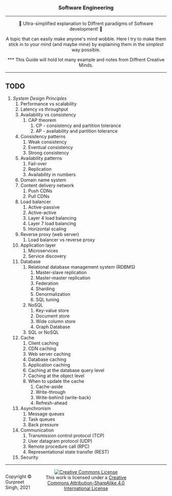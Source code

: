 <h3 align="center">
Software Engineering
</h3>

****

<p align="center">
🎉 Ultra-simplified explanation to Diffrent paradigms of Software development! 🎉
</p>
<p align="center">
A topic that can easily make anyone's mind wobble. Here I try to make them stick in to your mind (and maybe mine) by explaining them in the <i>simplest</i> way possible.
</p>

<p align="center">
*** This Guide will hold lot many example and notes from Diffrent Creative Minds.
</p>

****

## TODO
1.  *System Design Principles*
    1.  Performance vs scalability
    2.  Latency vs throughput
    3.  Availability vs consistency
        1.  CAP theorem
            1.  CP - consistency and partition tolerance
            2.  AP - availability and partition tolerance
    4.  Consistency patterns
        1.  Weak consistency
        2.  Eventual consistency
        3.  Strong consistency
    5.  Availability patterns
        1.  Fail-over
        2.  Replication
        3.  Availability in numbers
    6.  Domain name system
    7.  Content delivery network
        1.  Push CDNs
        2.  Pull CDNs
    8.  Load balancer
        1.  Active-passive
        2.  Active-active
        3.  Layer 4 load balancing
        4.  Layer 7 load balancing
        5.  Horizontal scaling
    9. Reverse proxy (web server)
        1.  Load balancer vs reverse proxy
    10. Application layer
        1.  Microservices
        2.  Service discovery
    11. Database
        1.  Relational database management system (RDBMS)
            1.  Master-slave replication
            2.  Master-master replication
            3.  Federation
            4.  Sharding
            5.  Denormalization
            6.  SQL tuning
        2.  NoSQL
            1.  Key-value store
            2.  Document store
            3.  Wide column store
            4.  Graph Database
        3.  SQL or NoSQL
    12. Cache
        1.  Client caching
        2.  CDN caching
        3.  Web server caching
        4.  Database caching
        5.  Application caching
        6.  Caching at the database query level
        7.  Caching at the object level
        8.  When to update the cache
            1.  Cache-aside
            2.  Write-through
            3.  Write-behind (write-back)
            4.  Refresh-ahead
    13. Asynchronism
        1.  Message queues
        2.  Task queues
        3.  Back pressure
    14. Communication
        1.  Transmission control protocol (TCP)
        2.  User datagram protocol (UDP)
        3.  Remote procedure call (RPC)
        4.  Representational state transfer (REST)
    15. Security
 
****

<footer>
<p style="float:left; width: 20%;">
Copyright © Gurpreet Singh, 2021
</p>
<p style="float:center; width: 80%; text-align:center;">
<a rel="license" href="http://creativecommons.org/licenses/by-sa/4.0/"><img alt="Creative Commons License" style="border-width:0" src="https://i.creativecommons.org/l/by-sa/4.0/88x31.png" /></a><br />This work is licensed under a <a rel="license" href="http://creativecommons.org/licenses/by-sa/4.0/">Creative Commons Attribution-ShareAlike 4.0 International License</a>
</p>
</footer>